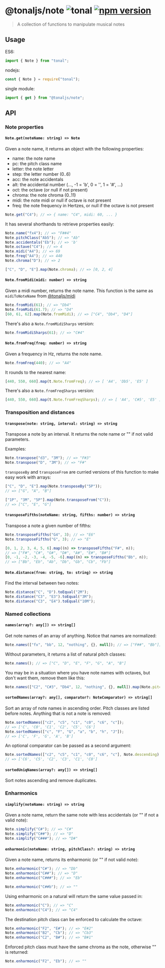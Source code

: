 # @tonaljs/note ![tonal](https://img.shields.io/badge/@tonaljs-note-yellow.svg?style=flat-square) [![npm version](https://img.shields.io/npm/v/@tonaljs/note.svg?style=flat-square)](https://www.npmjs.com/package/@tonaljs/note)

> A collection of functions to manipulate musical notes

## Usage

ES6:

```js
import { Note } from "tonal";
```

nodejs:

```js
const { Note } = require("tonal");
```

single module:

```js
import { get } from "@tonaljs/note";
```

## API

### Note properties

#### `Note.get(noteName: string) => Note`

Given a note name, it returns an object with the following properties:

- name: the note name
- pc: the pitch class name
- letter: the note letter
- step: the letter number (0..6)
- acc: the note accidentals
- alt: the accidental number (..., -1 = 'b', 0 = '', 1 = '#', ...)
- oct: the octave (or null if not present)
- chroma: the note chroma (0..11)
- midi: the note midi or null if octave is not present
- freq: the note frequency in Hertzes, or null if the octave is not present

```js
Note.get("C4"); // => { name: "C4", midi: 60, ... }
```

It has several shorthands to retrieve properties easily:

```js
Note.name("fx4"); // => "F##4"
Note.pitchClass("Ab5"); // => "Ab"
Note.accidentals("Eb"); // => 'b'
Note.octave("C4"); // => 4
Note.midi("A4"); // => 69
Note.freq("A4"); // => 440
Note.chroma("D"); // => 2

["C", "D", "E"].map(Note.chroma); // => [0, 2, 4]
```

#### `Note.fromMidi(midi: number) => string`

Given a midi number, returns the note name. This function is the same as `midiToNoteName` from [@tonaljs/midi](/packages/midi)

```js
Note.fromMidi(61); // => "Db4"
Note.fromMidi(61.7); // => "D4"
[60, 61, 62].map(Note.fromMidi); // => ["C4", "Db4", "D4"]
```

There's also a `Note.fromMidiSharps` version:

```js
Note.fromMidiSharps(61); // => "C#4"
```

#### `Note.fromFreq(freq: number) => string`

Given a frequency in Hz, returns the note name.

```js
Note.fromFreq(440); // => "A4"
```

It rounds to the nearest name:

```js
[440, 550, 660].map(t.Note.fromFreq); // => [ 'A4', 'Db5', 'E5' ]
```

There's also a `Note.fromFreqSharps` version:

```js
[440, 550, 660].map(t.Note.fromFreqSharps); // => [ 'A4', 'C#5', 'E5' ]
```

### Transposition and distances

#### `transpose(note: string, interval: string) => string`

Transpose a note by an interval. It returns the note name or "" if not valid parameters.

Examples:

```js
Note.transpose("d3", "3M"); // => "F#3"
Note.transpose("D", "3M"); // => "F#"
```

`transposeBy` and `transposeFrom` are curried versions of this function to make easy work with arrays:

```js
["C", "D", "E"].map(Note.transposeBy("5P"));
// => ["G", "A", "B"]
```

```js
["1P", "3M", "5P"].map(Note.transposeFrom("C"));
// => ["C", "E", "G"]
```

#### `transposeFifths(noteName: string, fifths: number) => string`

Transpose a note a given number of fifths:

```js
Note.transposeFifths("G4", 3); // => "E6"
Note.transposeFifths("G", 3); // => "E"

[0, 1, 2, 3, 4, 5, 6].map((n) => transposeFifths("F#", n));
// => ["F#", "C#", "G#", "D#", "A#", "E#", "B#"]
[0, -1, -2, -3, -4, -5, -6].map((n) => transposeFifths("Bb", n));
// => ["Bb", "Eb", "Ab", "Db", "Gb", "Cb", "Fb"]
```

#### `Note.distance(from: string, to: string) => string`

Find the interval between two notes:

```js
Note.distance("C", "D").toEqual("2M");
Note.distance("C3", "E3").toEqual("3M");
Note.distance("C3", "E4").toEqual("10M");
```

### Named collections

#### `names(array?: any[]) => string[]`

Get note names of an array of anything. Notice that names are normalized:

```js
Note.names(["fx", "bb", 12, "nothing", {}, null]); // => ["F##", "Bb"];
```

Without parameters, it returns a list of natural pitch classes:

```js
Note.names(); // => ["C", "D", "E", "F", "G", "A", "B"]
```

You may be in a situation where you have note names with octaves, but don't want them, remove them like this:

```js
Note.names(["C2", "C#3", "Db4", 12, "nothing", {}, null]).map(Note.pitchClass); // => ['C', 'C#', 'Db']
```

#### `sortedNames(array?: any[], comparator?: NoteComparator) => string[]`

Sort an array of note names in ascending order. Pitch classes are listed before notes. Anything that is not a note is removed:

```js
Note.sortedNames(["c2", "c5", "c1", "c0", "c6", "c"]);
// => ['C', 'C0', 'C1', 'C2', 'C5', 'C6']
Note.sortedNames(["c", "F", "G", "a", "b", "h", "J"]);
// => ['C', 'F', 'G', 'A', 'B']
```

An optional comparator can be passed as a second argument:

```js
Note.sortedNames(["c2", "c5", "c1", "c0", "c6", "c"], Note.descending);
// => ['C6', 'C5', 'C2', 'C3', 'C1', 'C0']
```

#### `sortedUniqNames(array?: any[]) => string[]`

Sort notes ascending and remove duplicates.

### Enharmonics

#### `simplify(noteName: string) => string`

Given a note name, return the same note with less accidentals (or "" if not a valid note):

```js
Note.simplify("C#"); // => "C#"
Note.simplify("C##"); // => "D"
Note.simplify("C###"); // => "D#"
```

#### `enharmonic(noteName: string, pitchClass?: string) => string`

Given a note name, returns its enharmonic (or "" if not valid note):

```js
Note.enharmonic("C#"); // => "Db"
Note.enharmonic("C##"); // => "D"
Note.enharmonic("C###"); // => "Eb"

Note.enharmonic("C##b"); // => ""
```

Using enharmonic on a natural will return the same value passed in:

```js
Note.enharmonic("C"); // => "C"
Note.enharmonic("C4"); // => "C4"
```

The destination pitch class can be enforced to calculate the octave:

```js
Note.enharmonic("F2", "E#"); // => "E#2"
Note.enharmonic("B2", "Cb"); // => "Cb3"
Note.enharmonic("C2", "B#"); // => "B#1"
```

Enforced pitch class must have the same chroma as the note, otherwise "" is returned:

```js
Note.enharmonic("F2", "Eb"); // => ""
```
